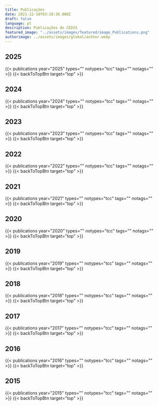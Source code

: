 ```yaml
---
title: Publicações
date: 2021-12-18T03:10:36.000Z
draft: false
language: pt
description: Publicações do CEDIS
featured_image: "../assets/images/featured/image_Publications.png"
authorimage: ../assets/images/global/author.webp
---
```

<div id="top"></div>


## 2025
{{< publications year="2025" types="" notypes="tcc" tags="" notags=""  >}}
{{< backToTopBtn target="top" >}}

## 2024
{{< publications year="2024" types="" notypes="tcc" tags="" notags=""  >}}
{{< backToTopBtn target="top" >}}

## 2023
{{< publications year="2023" types="" notypes="tcc" tags="" notags=""  >}}
{{< backToTopBtn target="top" >}}

## 2022
{{< publications year="2022" types="" notypes="tcc" tags="" notags="" >}}
{{< backToTopBtn target="top" >}}

## 2021
{{< publications year="2021" types="" notypes="tcc" tags="" notags="" >}}
{{< backToTopBtn target="top" >}}

## 2020
{{< publications year="2020" types="" notypes="tcc" tags="" notags="" >}}
{{< backToTopBtn target="top" >}}

## 2019
{{< publications year="2019" types="" notypes="tcc" tags="" notags="" >}}
{{< backToTopBtn target="top" >}}

## 2018
{{< publications year="2018" types="" notypes="tcc" tags="" notags="" >}}
{{< backToTopBtn target="top" >}}

## 2017
{{< publications year="2017" types="" notypes="tcc" tags="" notags="" >}}
{{< backToTopBtn target="top" >}}

## 2016
{{< publications year="2016" types="" notypes="tcc" tags="" notags="" >}}
{{< backToTopBtn target="top" >}}

## 2015
{{< publications year="2015" types="" notypes="tcc" tags="" notags="" >}}
{{< backToTopBtn target="top" >}}
